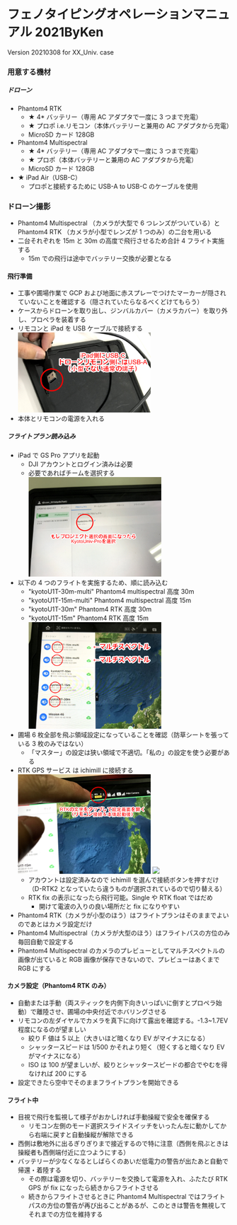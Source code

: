 # フェノタイピングオペレーションマニュアル 2021ByKen

Version 20210308 for XX_Univ. case

### 用意する機材

##### ドローン

- Phantom4 RTK
  - ★ 4\* バッテリー（専用 AC アダプタで一度に 3 つまで充電）
  - ★ プロポ i.e.リモコン（本体バッテリーと兼用の AC アダプタから充電）
  - MicroSD カード 128GB
- Phantom4 Multispectral
  - ★ 4\* バッテリー（専用 AC アダプタで一度に 3 つまで充電）
  - ★ プロポ（本体バッテリーと兼用の AC アダプタから充電）
  - MicroSD カード 128GB
- ★ iPad Air（USB-C）
  - プロポと接続するために USB-A to USB-C のケーブルを使用

### ドローン撮影

- Phantom4 Multispectral （カメラが大型で 6 つレンズがついている）と Phantom4 RTK （カメラが小型でレンズが 1 つのみ）の二台を用いる
- 二台それぞれを 15m と 30m の高度で飛行させるため合計 4 フライト実施する
  - 15m での飛行は途中でバッテリー交換が必要となる

#### 飛行準備

- 工事や圃場作業で GCP および地面に赤スプレーでつけたマーカーが隠されていないことを確認する（隠されていたらなるべくどけてもらう）
- ケースからドローンを取り出し、ジンバルカバー（カメラカバー）を取り外し、プロペラを装着する
- リモコンと iPad を USB ケーブルで接続する
  <img src="image/img_operation/ipad_connect.jpg" width="300">
- 本体とリモコンの電源を入れる

##### フライトプラン読み込み

- iPad で GS Pro アプリを起動
  - DJI アカウントとログイン済みは必要
  - 必要であればチームを選択する
    <img src="image/img_operation/ipad_team.jpg" width="300">
- 以下の 4 つのフライトを実施するため、順に読み込む
  - "kyotoU1T-30m-multi" Phantom4 multispectral 高度 30m
  - "kyotoU1T-15m-multi" Phantom4 multispectral 高度 15m
  - "kyotoU1T-30m" Phantom4 RTK 高度 30m
  - "kyotoU1T-15m" Phantom4 RTK 高度 15m
    <img src="image/img_operation/ipad_flightplans.jpg" width="300">
- 圃場 6 枚全部を飛ぶ領域設定になっていることを確認（防草シートを張っている 3 枚のみではない）
  - 「マスター」の設定は狭い領域で不適切。「私の」の設定を使う必要がある
- RTK GPS サービス は ichimill に接続する
  <img src="image/img_operation/ipad_rtk.jpg" width="300">
  <img src="image/img_operation/ipad_rtk2.jpg" width="300">
  - アカウントは設定済みなので ichimill を選んで接続ボタンを押すだけ（D-RTK2 となっていたら違うものが選択されているので切り替える）
  - RTK fix の表示になったら飛行可能。Single や RTK float ではだめ
    - 開けて電波の入りの良い場所だと fix になりやすい
- Phantom4 RTK（カメラが小型のほう）はフライトプランはそのままでよいのであとはカメラ設定だけ
- Phantom4 Multispectral（カメラが大型のほう）はフライトパスの方位のみ毎回自動で設定する
- Phantom4 Multispectral のカメラのプレビューとしてマルチスペクトルの画像が出ていると RGB 画像が保存できないので、プレビューはあくまで RGB にする

#### カメラ設定（Phantom4 RTK のみ）

- 自動または手動（両スティックを内側下向きいっぱいに倒すとプロペラ始動）で離陸させ、圃場の中央付近でホバリングさせる
- リモコンの左ダイヤルでカメラを真下に向けて露出を確認する。-1.3~1.7EV 程度になるのが望ましい
  - 絞り F 値は 5 以上（大きいほど暗くなり EV がマイナスになる）
  - シャッタースピードは 1/500 かそれより短く（短くすると暗くなり EV がマイナスになる）
  - ISO は 100 が望ましいが、絞りとシャッタースピードの都合でやむを得なければ 200 にする
- 設定できたら空中でそのままフライトプランを開始できる

#### フライト中

- 目視で飛行を監視して様子がおかしければ手動操縦で安全を確保する
  - リモコン左側のモード選択スライドスイッチをいったん左に動かしてから右端に戻すと自動操縦が解除できる
- 西側は敷地外に出るぎりぎりまで接近するので特に注意（西側を飛ぶときは操縦者も西側端付近に立つようにする）
- バッテリーが少なくなるとしばらくのあいだ低電力の警告が出たあと自動で帰還・着陸する
  - その際は電源を切り、バッテリーを交換して電源を入れ、ふたたび RTK GPS が fix になったら続きからフライトさせる
  - 続きからフライトさせるときに Phantom4 Multispectral ではフライトパスの方位の警告が再び出ることがあるが、このときは警告を無視してそれまでの方位を維持する
